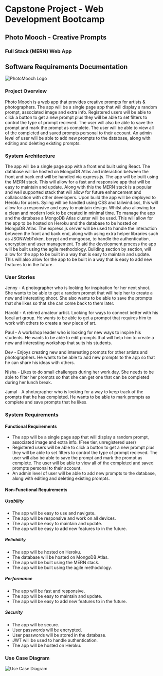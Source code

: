 # Capstone Project - Web Development Bootcamp

## Photo Mooch - Creative Prompts

### Full Stack (MERN) Web App

## Software Requirements Documentation

![PhotoMooch Logo](https://d1fdloi71mui9q.cloudfront.net/EnURNTC2TbygUnaBqDzl_Ar7B1A0BMyJ21bnD)

### Project Overview

Photo Mooch is a web app that provides creative prompts for artists & photographers. The app will be a single page app that will display a random prompt, associated image and extra info.
Registered users will be able to click a button to get a new prompt plus they will be able to set filters to control the type of prompt recieved. The user will also be able to save the prompt and mark the prompt as complete. The user will be able to view all of the completed and saved prompts personal to their account.
An admin level of user will be able to add new prompts to the database, along with editing and deleting existing prompts.

### System Architecture

The app will be a single page app with a front end built using React. The database will be hosted on MongoDB Atlas and interaction between the front and back end will be handled via express.js. The app will be built using the MERN stack. This will allow for a fast and responsive app that will be easy to maintain and update. Along with this the MERN stack is a popular and well supported stack that will allow for future enhancement and collaboration with other developers.
Upon build the app will be deployed to Heroku for users.
Syling will be handled using CSS and tailwind.css, this will allow for a responsive and easy to maintain design. Whilst also allowing for a clean and modern look to be created in minimal time.
To manage the app and the database a MongoDB Atlas cluster will be used. This will allow for the app to be hosted on Heroku and the database to be hosted on MongoDB Atlas. The express.js server will be used to handle the interaction between the front and back end, along with using extra helper libraries such as JSONWebToken, bcrypt and mongoose, to handle the authentication, encryption and user management.
To aid the development process the app will be built using the agile methodology. Building section by section, will allow for the app to be built in a way that is easy to maintain and update. This will also allow for the app to be built in a way that is easy to add new features to in the future.

### User Stories

Jenny - A photographer who is looking for inspiration for her next shoot. She wants to be able to get a random prompt that will help her to create a new and interesting shoot. She also wants to be able to save the prompts that she likes so that she can come back to them later.

Harold - A retired amateur artist. Looking for ways to connect better with his local art group. He wants to be able to get a prompot that requires him to work with others to create a new piece of art.

Paul - A workshop leader who is looking for new ways to inspire his students. He wants to be able to edit prompts that will help him to create a new and interesting workshop that suits his students.

Dev - Enjoys creating new and interesting prompts for other artists and photographers. He wants to be able to add new prompts to the app so that he can share his ideas with others.

Nisha - Likes to do small challenges during her work day. She needs to be able to filter her prompts so that she can get one that can be completed during her lunch break.

Jamal - A photographer who is looking for a way to keep track of the prompts that he has completed. He wants to be able to mark prompts as complete and save prompts that he likes.

### System Requirements

#### Functional Requirements

- The app will be a single page app that will display a random prompt, associated image and extra info. (Free tier, unregistered user)
- Registered users will be able to click a button to get a new prompt plus they will be able to set filters to control the type of prompt recieved. The user will also be able to save the prompt and mark the prompt as complete. The user will be able to view all of the completed and saved prompts personal to their account.
- An admin level of user will be able to add new prompts to the database, along with editing and deleting existing prompts.

#### Non-Functional Requirements

##### Usability

- The app will be easy to use and navigate.
- The app will be responsive and work on all devices.
- The app will be easy to maintain and update.
- The app will be easy to add new features to in the future.

##### Reliability

- The app will be hosted on Heroku.
- The database will be hosted on MongoDB Atlas.
- The app will be built using the MERN stack.
- The app will be built using the agile methodology.

##### Performance

- The app will be fast and responsive.
- The app will be easy to maintain and update.
- The app will be easy to add new features to in the future.

##### Security

- The app will be secure.
- User passwords will be encrypted.
- User passwords will be stored in the database.
- JWT will be used to handle authentication.
- The app will be hosted on Heroku.

### Use Case Diagram

![Use Case Diagram](https://i.imgur.com/0Z7Z7Zg.png)
